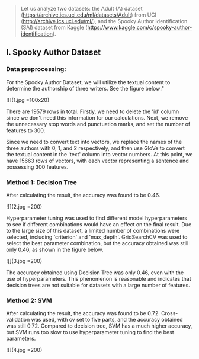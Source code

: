 > Let us analyze two datasets: the Adult (A) dataset (https://archive.ics.uci.edu/ml/datasets/Adult) from UCI (http://archive.ics.uci.edu/ml/), and the Spooky Author Identification (SAI) dataset from Kaggle (https://www.kaggle.com/c/spooky-author-identification).

## I. Spooky Author Dataset
### Data preprocessing:
For the Spooky Author Dataset, we will utilize the textual content to determine the authorship of three writers. See the figure below:"

![](1.jpg =100x20)

There are 19579 rows in total. Firstly, we need to delete the 'id' column since we don't need this information for our calculations. Next, we remove the unnecessary stop words and punctuation marks, and set the number of features to 300.

Since we need to convert text into vectors, we replace the names of the three authors with 0, 1, and 2 respectively, and then use GloVe to convert the textual content in the 'text' column into vector numbers. At this point, we have 15663 rows of vectors, with each vector representing a sentence and possessing 300 features.

### Method 1: Decision Tree
After calculating the result, the accuracy was found to be 0.46.

![](2.jpg =200)

Hyperparameter tuning was used to find different model hyperparameters to see if different combinations would have an effect on the final result. Due to the large size of this dataset, a limited number of combinations were selected, including 'criterion' and 'max_depth'. GridSearchCV was used to select the best parameter combination, but the accuracy obtained was still only 0.46, as shown in the figure below.

![](3.jpg =200)

The accuracy obtained using Decision Tree was only 0.46, even with the use of hyperparameters. This phenomenon is reasonable and indicates that decision trees are not suitable for datasets with a large number of features.


### Method 2: SVM
After calculating the result, the accuracy was found to be 0.72. Cross-validation was used, with cv set to five parts, and the accuracy obtained was still 0.72. Compared to decision tree, SVM has a much higher accuracy, but SVM runs too slow to use hyperparameter tuning to find the best parameters.

![](4.jpg =200)
